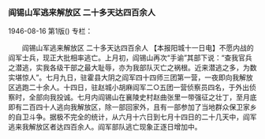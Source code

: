 ### 阎锡山军逃来解放区  二十多天达四百余人

1946-08-16
第1版()
专栏：

　　阎锡山军逃来解放区
    二十多天达四百余人
    【本报阳城十一日电】不愿内战的阎军士兵，现正大批相率逃亡。上月初，阎锡山再次“手谕”其部下说：“查我官兵之潜逃，实我各级干部之最大耻辱，亦为我部队灭亡之祸根。近来潜逃之多，为数实堪惊人”。七月九日，驻霍县大阴之阎军四十四师三团第一营，一夜即向我解放区逃跑二十余人。十四日，驻赵城小胡麻阎军二○五团一营侦察员四名，于外出侦察时，全部向我投诚。七月内阎锡山在襄陵史村赵曲张里一带强征之壮丁，至月底即有二百四十人逃向我解放区，除一部回家外，且有一部参加了当地群众保卫家乡的自卫斗争。据极不完全的统计，从六月十六日到七月十四日的二十几天中，阎军逃来我解放区者达四百余人。阎军部队逃亡现象正逐日增加中。

